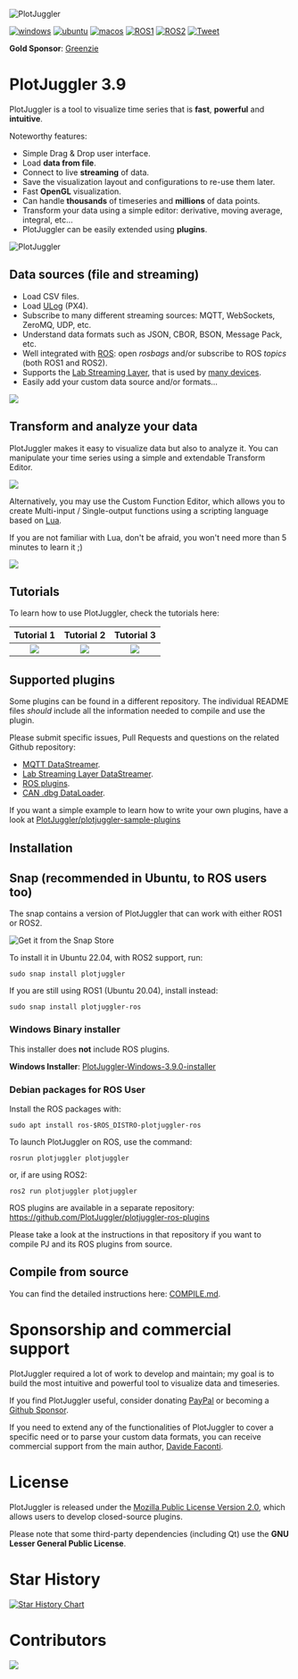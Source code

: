 ![PlotJuggler](docs/plotjuggler3_banner.svg)

[![windows](https://github.com/facontidavide/PlotJuggler/actions/workflows/windows.yaml/badge.svg)](https://github.com/facontidavide/PlotJuggler/actions/workflows/windows.yaml)
[![ubuntu](https://github.com/facontidavide/PlotJuggler/actions/workflows/ubuntu.yaml/badge.svg)](https://github.com/facontidavide/PlotJuggler/actions/workflows/ubuntu.yaml)
[![macos](https://github.com/facontidavide/PlotJuggler/actions/workflows/macos.yaml/badge.svg)](https://github.com/facontidavide/PlotJuggler/actions/workflows/macos.yaml)
[![ROS1](https://github.com/facontidavide/PlotJuggler/workflows/ros1/badge.svg)](https://github.com/facontidavide/PlotJuggler/actions?query=workflow%3Aros1)
[![ROS2](https://github.com/facontidavide/PlotJuggler/workflows/ros2/badge.svg)](https://github.com/facontidavide/PlotJuggler/actions?query=workflow%3Aros2)
[![Tweet](https://img.shields.io/twitter/url/http/shields.io.svg?style=social)](https://twitter.com/intent/tweet?text=I%20use%20PlotJuggler%20and%20it%20is%20amazing%0D%0A&url=https://github.com/facontidavide/PlotJuggler&via=facontidavide&hashtags=dataviz,plotjuggler,GoROS,PX4)

**Gold Sponsor**: [Greenzie](https://www.greenzie.com/)

# PlotJuggler 3.9

PlotJuggler is a tool to visualize time series that is **fast**, **powerful** and  **intuitive**.

Noteworthy features:

- Simple Drag & Drop user interface.
- Load __data from file__.
- Connect to live __streaming__ of data.
- Save the visualization layout and configurations to re-use them later.
- Fast **OpenGL** visualization.
- Can handle **thousands** of timeseries and **millions** of data points.
- Transform your data using a simple editor: derivative, moving average, integral, etc…
- PlotJuggler can be easily extended using __plugins__.

![PlotJuggler](docs/plotjuggler3.gif)


## Data sources (file and streaming)

- Load CSV files.
- Load [ULog](https://dev.px4.io/v1.9.0/en/log/ulog_file_format.html) (PX4).
- Subscribe to many different streaming sources: MQTT, WebSockets, ZeroMQ, UDP, etc.
- Understand data formats such as JSON, CBOR, BSON, Message Pack, etc.
- Well integrated with [ROS](https://www.ros.org/): open *rosbags* and/or subscribe to ROS *topics* (both ROS1 and ROS2).
- Supports the [Lab Streaming Layer](https://labstreaminglayer.readthedocs.io/info/intro.html), that is used by [many devices](https://labstreaminglayer.readthedocs.io/info/supported_devices.html).
- Easily add your custom data source and/or formats...

![](docs/data_sources.svg)

## Transform and analyze your data
PlotJuggler makes it easy to visualize data but also to analyze it.
You can manipulate your time series using a simple and extendable Transform Editor.

![](docs/function_editor.png)

Alternatively, you may use the Custom Function Editor, which allows you to create Multi-input / Single-output functions
using a scripting language based on [Lua](https://www.tutorialspoint.com/lua/index.htm).

If you are not familiar with Lua, don't be afraid, you won't need more than 5 minutes to learn it ;)

![](docs/custom_editor.png)

## Tutorials

To learn how to use PlotJuggler, check the tutorials here:

| Tutorial 1   |  Tutorial 2 | Tutorial 3 |
:-------------------------:|:-------------------------:|:-------------------------:
| [![](docs/tutorial_1.png)](https://slides.com/davidefaconti/introduction-to-plotjuggler) | [![](docs/tutorial_2.png)](https://slides.com/davidefaconti/plotjuggler-data) | [![](docs/tutorial_3.png)](https://slides.com/davidefaconti/plotjuggler-transforms) |

## Supported plugins

Some plugins can be found in a different repository. The individual README files
*should* include all the information needed to compile and use the plugin.

Please submit specific issues, Pull Requests and questions on the related Github repository:

- [MQTT DataStreamer](https://github.com/PlotJuggler/plotjuggler-mqtt).
- [Lab Streaming Layer DataStreamer](https://github.com/PlotJuggler/plotjuggler-lsl).
- [ROS plugins](https://github.com/PlotJuggler/plotjuggler-ros-plugins).
- [CAN .dbg DataLoader](https://github.com/PlotJuggler/plotjuggler-CAN-dbs).

If you want a simple example to learn how to write your own plugins, have a look at
[PlotJuggler/plotjuggler-sample-plugins](https://github.com/PlotJuggler/plotjuggler-sample-plugins)

## Installation

## Snap (recommended in Ubuntu, to ROS users too)

The snap contains a version of PlotJuggler that can work with either ROS1 or ROS2.

![Get it from the Snap Store](https://snapcraft.io/static/images/badges/en/snap-store-black.svg)

To install it in Ubuntu 22.04, with ROS2 support, run:

```
sudo snap install plotjuggler
```

If you are still using ROS1 (Ubuntu 20.04), install instead:

```
sudo snap install plotjuggler-ros
```

### Windows Binary installer

This installer does __not__ include ROS plugins.

**Windows Installer**:
[PlotJuggler-Windows-3.9.0-installer](https://github.com/facontidavide/PlotJuggler/releases/download/3.9.0/PlotJuggler-Windows-3.9.0-installer.exe)

### Debian packages for ROS User

Install the ROS packages with:

```
sudo apt install ros-$ROS_DISTRO-plotjuggler-ros
```
To launch PlotJuggler on ROS, use the command:

```
rosrun plotjuggler plotjuggler
```

or, if are using ROS2:

```
ros2 run plotjuggler plotjuggler
```

ROS plugins are available in a separate repository: https://github.com/PlotJuggler/plotjuggler-ros-plugins

Please take a look at the instructions in that repository if you want to compile PJ and its ROS plugins from source.


## Compile from source

You can find the detailed instructions here: [COMPILE.md](COMPILE.md).

# Sponsorship and commercial support

PlotJuggler required a lot of work to develop and maintain; my goal is to build the most
intuitive and powerful tool to visualize data and timeseries.

If you find PlotJuggler useful, consider donating [PayPal](https://www.paypal.me/facontidavide) or becoming a
[Github Sponsor](https://github.com/sponsors/facontidavide).

If you need to extend any of the functionalities of PlotJuggler to cover a specific
need or to parse your custom data formats, you can receive commercial
support from the main author, [Davide Faconti](mailto:davide.faconti@gmail.com).

# License

PlotJuggler is released under the [Mozilla Public License Version 2.0](LICENSE.md),
which allows users to develop closed-source plugins.

Please note that some third-party dependencies (including Qt) use the
**GNU Lesser General Public License**.

# Star History

[![Star History Chart](https://api.star-history.com/svg?repos=facontidavide/PlotJuggler&type=Date)](https://star-history.com/#facontidavide/PlotJuggler&Date)

# Contributors

<a href="https://github.com/facontidavide/plotjuggler/graphs/contributors">
  <img src="https://contrib.rocks/image?repo=facontidavide/plotjuggler" />
</a>
